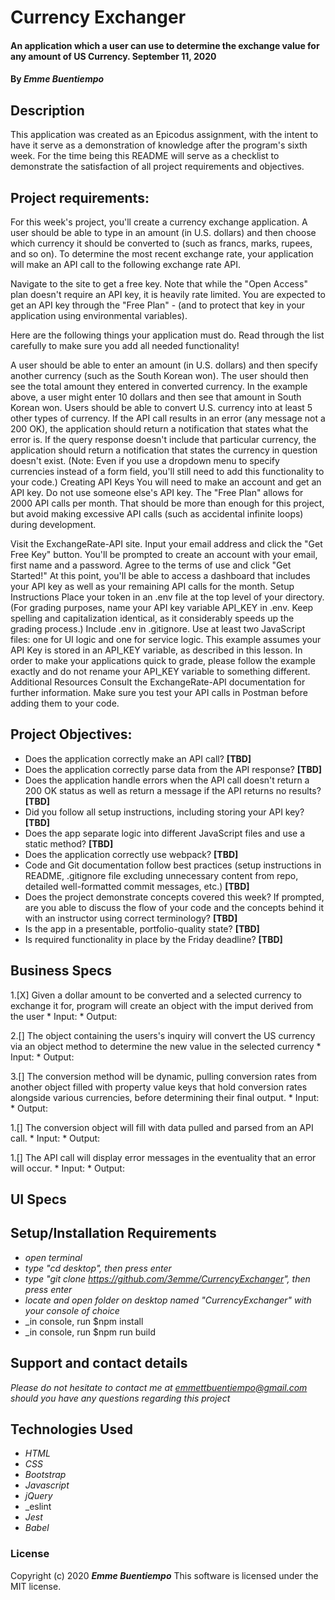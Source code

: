 # __Currency Exchanger__

#### __An application which a user can use to determine the exchange value for any amount of US Currency. September 11, 2020__

#### By _**Emme Buentiempo**_

## Description

This application was created as an Epicodus assignment, with the intent to have it serve as a demonstration of knowledge after the program's sixth week. For the time being this README will serve as a checklist to demonstrate the satisfaction of all project requirements and objectives. 

## Project requirements:

For this week's project, you'll create a currency exchange application. A user should be able to type in an amount (in U.S. dollars) and then choose which currency it should be converted to (such as francs, marks, rupees, and so on). To determine the most recent exchange rate, your application will make an API call to the following exchange rate API.

Navigate to the site to get a free key. Note that while the "Open Access" plan doesn't require an API key, it is heavily rate limited. You are expected to get an API key through the "Free Plan" - (and to protect that key in your application using environmental variables).

Here are the following things your application must do. Read through the list carefully to make sure you add all needed functionality!

A user should be able to enter an amount (in U.S. dollars) and then specify another currency (such as the South Korean won). The user should then see the total amount they entered in converted currency. In the example above, a user might enter 10 dollars and then see that amount in South Korean won.
Users should be able to convert U.S. currency into at least 5 other types of currency.
If the API call results in an error (any message not a 200 OK), the application should return a notification that states what the error is.
If the query response doesn't include that particular currency, the application should return a notification that states the currency in question doesn't exist. (Note: Even if you use a dropdown menu to specify currencies instead of a form field, you'll still need to add this functionality to your code.)
Creating API Keys
You will need to make an account and get an API key. Do not use someone else's API key. The "Free Plan" allows for 2000 API calls per month. That should be more than enough for this project, but avoid making excessive API calls (such as accidental infinite loops) during development.

Visit the ExchangeRate-API site. Input your email address and click the "Get Free Key" button.
You'll be prompted to create an account with your email, first name and a password. Agree to the terms of use and click "Get Started!"
At this point, you'll be able to access a dashboard that includes your API key as well as your remaining API calls for the month.
Setup Instructions
Place your token in an .env file at the top level of your directory. (For grading purposes, name your API key variable API_KEY in .env. Keep spelling and capitalization identical, as it considerably speeds up the grading process.)
Include .env in .gitignore.
Use at least two JavaScript files: one for UI logic and one for service logic.
This example assumes your API Key is stored in an API_KEY variable, as described in this lesson. In order to make your applications quick to grade, please follow the example exactly and do not rename your API_KEY variable to something different.
Additional Resources
Consult the ExchangeRate-API documentation for further information. Make sure you test your API calls in Postman before adding them to your code.

## Project Objectives:

  * Does the application correctly make an API call? **[TBD]**
  * Does the application correctly parse data from the API response? **[TBD]**
  * Does the application handle errors when the API call doesn't return a 200 OK status as well as return a message if the API returns no results? **[TBD]**
  * Did you follow all setup instructions, including storing your API key? **[TBD]**
  * Does the app separate logic into different JavaScript files and use a static method? **[TBD]**
  * Does the application correctly use webpack? **[TBD]**
  * Code and Git documentation follow best practices (setup instructions in README, .gitignore file excluding unnecessary content from repo, detailed well-formatted commit messages, etc.) **[TBD]**
  * Does the project demonstrate concepts covered this week? If prompted, are you able to discuss the flow of your code and the concepts behind it with an instructor using correct terminology? **[TBD]**
  * Is the app in a presentable, portfolio-quality state? **[TBD]**
  * Is required functionality in place by the Friday deadline? **[TBD]**

## Business Specs

  1.[X] Given a dollar amount to be converted and a selected currency to exchange it for, program will create an object with the imput derived from the user
    * Input: 
    * Output: 

  2.[] The object containing the users's inquiry will convert the US currency via an object method to determine the new value in the selected currency 
    * Input: 
    * Output: 

  3.[] The conversion method will be dynamic, pulling conversion rates from another object filled with property value keys that hold conversion rates alongside various currencies, before determining their final output. 
    * Input: 
    * Output: 

  1.[] The conversion object will fill with data pulled and parsed from an API call.
    * Input: 
    * Output: 

  1.[] The API call will display error messages in the eventuality that an error will occur.
    * Input: 
    * Output: 

## UI Specs

## Setup/Installation Requirements

* _open terminal_
* _type "cd desktop", then press enter_
* _type "git clone https://github.com/3emme/CurrencyExchanger", then press enter_
* _locate and open folder on desktop named "CurrencyExchanger" with your console of choice_
* _in console, run $npm install
* _in console, run $npm run build


## Support and contact details

_Please do not hesitate to contact me at emmettbuentiempo@gmail.com should you have any questions regarding this project_

## Technologies Used

* _HTML_
* _CSS_
* _Bootstrap_
* _Javascript_
* _jQuery_
* _eslint
* _Jest_
* _Babel_


### License

Copyright (c) 2020 **_Emme Buentiempo_**
This software is licensed under the MIT license.
